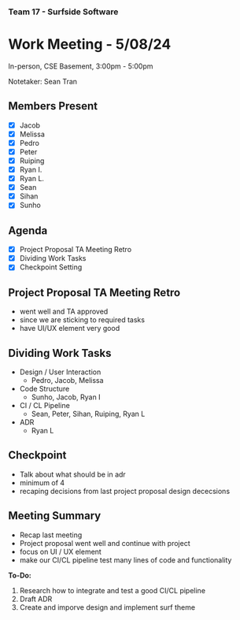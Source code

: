 ### Team 17 - Surfside Software
# Work Meeting - 5/08/24
In-person, CSE Basement, 3:00pm - 5:00pm

Notetaker: Sean Tran

## Members Present
- [x] Jacob
- [x] Melissa
- [x] Pedro
- [x] Peter
- [x] Ruiping
- [x] Ryan I.
- [x] Ryan L.
- [x] Sean
- [x] Sihan
- [x] Sunho

## Agenda
- [x] Project Proposal TA Meeting Retro
- [x] Dividing Work Tasks
- [x] Checkpoint Setting 

## Project Proposal TA Meeting Retro
- went well and TA approved
- since we are sticking to required tasks 
- have UI/UX element very good 
  
## Dividing Work Tasks
- Design / User Interaction
  - Pedro, Jacob, Melissa 
- Code Structure
  - Sunho, Jacob, Ryan I
- CI / CL Pipeline
  - Sean, Peter, Sihan, Ruiping, Ryan L
- ADR
  - Ryan L
  
## Checkpoint
- Talk about what should be in adr
- minimum of 4
- recaping decisions from last project proposal design dececsions 

## Meeting Summary
- Recap last meeting 
- Project proposal went well and continue with project
- focus on UI / UX element
- make our CI/CL pipeline test many lines of code and functionality

**To-Do:**
1. Research how to integrate and test a good CI/CL pipeline
2. Draft ADR
3. Create and imporve design and implement surf theme
